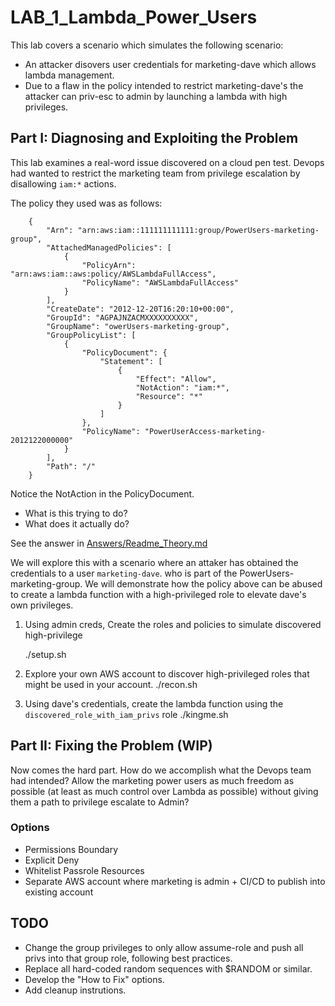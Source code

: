 # LAB_1_Lambda_Power_Users

This lab covers a scenario which simulates the following scenario:

* An attacker disovers user credentials for marketing-dave which allows lambda management.
* Due to a flaw in the policy intended to restrict marketing-dave's the attacker can priv-esc to admin by launching a lambda with high privileges.

## Part I: Diagnosing and Exploiting the Problem

This lab examines a real-word issue discovered on a cloud pen test.
Devops had wanted to restrict the marketing team from privilege escalation by disallowing `iam:*` actions.

The policy they used was as follows:

        {
            "Arn": "arn:aws:iam::111111111111:group/PowerUsers-marketing-group",
            "AttachedManagedPolicies": [
                {
                    "PolicyArn": "arn:aws:iam::aws:policy/AWSLambdaFullAccess",
                    "PolicyName": "AWSLambdaFullAccess"
                }
            ],
            "CreateDate": "2012-12-20T16:20:10+00:00",
            "GroupId": "AGPAJNZACMXXXXXXXXXX",
            "GroupName": "owerUsers-marketing-group",
            "GroupPolicyList": [
                {
                    "PolicyDocument": {
                        "Statement": [
                            {
                                "Effect": "Allow",
                                "NotAction": "iam:*",
                                "Resource": "*"
                            }
                        ]
                    },
                    "PolicyName": "PowerUserAccess-marketing-2012122000000"
                }
            ],
            "Path": "/"
        }

Notice the NotAction in the PolicyDocument. 
* What is this trying to do? 
* What does it actually do?

See the answer in [Answers/Readme_Theory.md](Answers/Readme_Theory.md)


We will explore this with a scenario where an attaker has obtained the credentials to a user `marketing-dave`.
who is part of the PowerUsers-marketing-group. We will demonstrate how the policy above can be abused to
create a lambda function with a high-privileged role to elevate dave's own privileges.


1. Using admin creds, Create the roles and policies to simulate discovered high-privilege 

    ./setup.sh

2. Explore your own AWS account to discover high-privileged roles that might be used in your account.
   ./recon.sh

3. Using dave's credentials, create the lambda function using the `discovered_role_with_iam_privs` role
   ./kingme.sh


## Part II: Fixing the Problem (WIP)

Now comes the hard part. How do we accomplish what the Devops team had intended? Allow the marketing power users as
much freedom as possible (at least as much control over Lambda as possible) without giving them a path to privilege escalate to Admin?

### Options

* Permissions Boundary
* Explicit Deny
* Whitelist Passrole Resources
* Separate AWS account where marketing is admin + CI/CD to publish into existing account



## TODO

* Change the group privileges to only allow assume-role and push all privs into that group role, following best practices.
* Replace all hard-coded random sequences with $RANDOM or similar.
* Develop the "How to Fix" options.
* Add cleanup instrutions.
